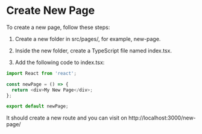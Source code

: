 # Create New Page

To create a new page, follow these steps:

1. Create a new folder in src/pages/, for example, new-page.

2. Inside the new folder, create a TypeScript file named index.tsx.

3. Add the following code to index.tsx:

```ts
import React from 'react';

const newPage = () => {
  return <div>My New Page</div>;
};

export default newPage;
```

It should create a new route and you can visit on http://localhost:3000/new-page/
